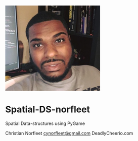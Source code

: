 !["me"](me.jpg)
# Spatial-DS-norfleet
Spatial Data-structures using PyGame

Christian Norfleet
cynorfleet@gmail.com
DeadlyCheerio.com
